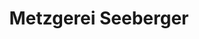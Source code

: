 ---
title: "Metzgerei Seeberger"
url: /erlangen/metzgerei-seeberger-dorfstrasse/
shop: Metzgerei
---